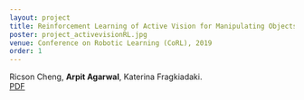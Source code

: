 ```yaml
---
layout: project
title: Reinforcement Learning of Active Vision for Manipulating Objects under Occlusions
poster: project_activevisionRL.jpg
venue: Conference on Robotic Learning (CoRL), 2019
order: 1
---
```

Ricson Cheng, **Arpit Agarwal**, Katerina Fragkiadaki.  
[PDF](http://proceedings.mlr.press/v87/cheng18a/cheng18a.pdf)